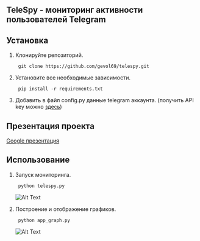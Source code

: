 ## TeleSpy - мониторинг активности пользователей Telegram

Установка
------------
1. Клонируйте репозиторий.    

        git clone https://github.com/gevol69/telespy.git
2. Установите все необходимые зависимости.

        pip install -r requirements.txt
3. Добавить в файл config.py данные telegram аккаунта. (получить API key можно [здесь](https://my.telegram.org/auth?to=apps))

Презентация проекта
------------
[Google презентация](https://vk.cc/bVVgxw)

Использование
------------

1. Запуск мониторинга.    

        python telespy.py
    ![Alt Text](http://ipic.su/img/img7/fs/fyv_1607639060.gif)
2. Построение и отображение графиков.

        python app_graph.py
    ![Alt Text](http://ipic.su/img/img7/fs/fyv_1607639091.gif)



